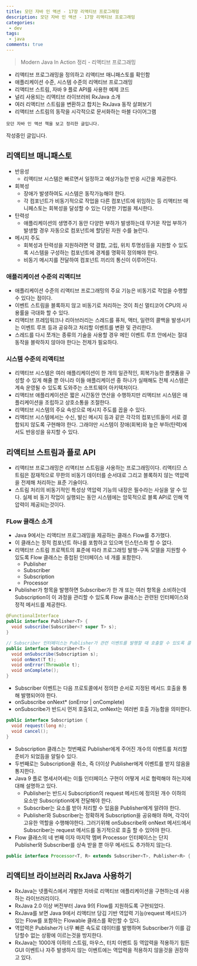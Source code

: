 ```yaml
---
title: 모던 자바 인 액션 - 17장 리액티브 프로그래밍
description: 모던 자바 인 액션 - 17장 리액티브 프로그래밍
categories:
 - dev
tags:
 - java
comments: true
---
```

> Modern Java In Action 정리 - 리액티브 프로그래밍

  * 리액티브 프로그래밍을 정의하고 리액티브 매니패스토를 확인함
  * 애플리케이션 수준, 시스템 수준의 리액티브 프로그래밍
  * 리액티브 스트림, 자바 9 플로 API를 사용한 예제 코드
  * 널리 사용되는 리액티브 라이브러비 RxJava 소개
  * 여러 리액티브 스트림을 변환하고 합치는 RxJava 동작 살펴보기
  * 리액티브 스트림의 동작을 시각적으로 문서화하는 마블 다이어그램

`모던 자바 인 액션 책을 보고 정리한 글입니다.` 

작성중인 글입니다.

## 리액티브 매니패스토
* 반응성
  * 리액티브 시스템은 빠르면서 일정하고 예상가능한 반응 시간을 제공한다. 
* 회복성
  * 장애가 발생하여도 시스템은 동작가능해야 한다.
  * 각 컴포넌트가 비동기적으로 작업을 다른 컴포넌트에 위임하는 등 리액티브 매니페스토는 회복성을 달성할 수 있는 다양한 기법을 제시한다.
* 탄력성
  * 애플리케이션의 생명주기 동안 다양한 부하가 발생하는데 무거운 작업 부하가 발생할 경우 자동으로 컴포넌트에 할당된 자원 수를 늘린다.
* 메시지 주도
  * 회복성과 탄력성을 지원하려면 약 결합, 고립, 위치 투명성등을 지원할 수 있도록 시스템을 구성하는 컴포넌트에 경계를 명확히 정의해야 한다. 
  * 비동기 메시지를 전달하여 컴포넌트 끼리의 통신이 이루어진다.

### 애플리케이션 수준의 리액티브
* 애플리케이션 수준의 리액티브 프로그래밍의 주요 기능은 비동기로 작업을 수행할 수 있다는 점이다. 
* 이벤트 스트림을 블록하지 않고 비동기로 처리하는 것이 최신 멀티코어 CPU의 사용률을 극대화 할 수 있다.
* 리액티브 프레임워크나 리아브러리는 스레드를 퓨처, 액터, 일련의 콜백을 발생시키는 이벤트 루프 등과 공유하고 처리할 이벤트를 변환 및 관리한다.
* 스레드를 다시 쪼개는 종류의 기술을 사용할 경우 메인 이벤트 루프 안에서는 절대 동작을 블락하지 않아야 한다는 전제가 필요하다. 

### 시스템 수준의 리액티브
* 리액티브 시스템은 여러 애플리케이션이 한 개의 일관적인, 회복가능한 플랫폼을 구성할 수 있게 해줄 뿐 아니라 이들 애플리케이션 중 하나가 실패해도 전체 시스템은 계속 운영될 수 있도록 도와주는 소프트웨어 아키텍처이다.
* 리액티브 애플리케이션은 짧은 시간동안 연산을 수행하지만 리액티브 시스템은 애플리케이션을 조립하고 상호소통을 조절한다. 
* 리액티브 시스템의 주요 속성으로 메시지 주도를 꼽을 수 있다.
* 리액티브 시스템에서는 수신, 발신 메시지 등과 같은 각각의 컴포넌트들이 서로 결합되지 않도록 구현해야 한다. 그래야만 시스템이 장애(회복)와 높은 부하(탄력)에서도 반응성을 유지할 수 있다. 

## 리액티브 스트림과 플로 API
* 리액티브 프로그래밍은 리액티브 스트림을 사용하는 프로그래밍이다. 리액티므 스트림은 잠재적으로 무한의 비동기 데이터를 순서대로 그리고 블록하지 않는 역압력을 전제해 처리하는 표준 기술이다. 
* 스트림 처리의 비동기적인 특성상 역압력 기능의 내장은 필수라는 사실을 알 수 있다. 실제 비 동기 작업이 실행되는 동안 시스템에는 암묵적으로 블록 API로 인해 역 압력이 제공되는것이다.

### FLow 클래스 소개
* Java 9에서는 리액티브 프로그래밍을 제공하는 클래스 Flow를 추가했다. 
* 이 클래스는 정적 컴포넌트 하나를 포함하고 있으며 인스턴스화 할 수 없다. 
* 리액티브 스트림 프로젝트의 표준에 따라 프로그래밍 발행-구독 모델을 지원할 수 있도록 Flow 클래스는 중첩된 인터페이스 네 개를 포함한다.
  * Publisher
  * Subscriber
  * Subscription
  * Processor
* Publisher가 항목을 발행하면 Subscriber가 한 개 또는 여러 항목을 소비하는데 Subscription이 이 과정을 관리할 수 있도록 Flow 클래스는 관련된 인터페이스와 정적 메서드를 제공한다.

```java
@FunctionalInterface
public interface Publisher<T> {
  void subscribe(Subscriber<? super T> s);
}

// Subscriber 인터페이스는 Publisher가 관련 이벤트를 발행할 때 호출할 수 있도록 콜백 메서드 네 개를 정의한다.
public interface Subscriber<T> {
  void onSubscribe(Subscription s);
  void onNext(T t);
  void onError(Throwable t);
  void onComplete();
}
```

* Subscriber 이벤트는 다음 프로토콜에서 정의한 순서로 지정된 메서드 호출을 통해 발행되어야 한다. 
* onSubscribe onNext* (onError | onComplete) 
* onSubscribe가 반드시 먼저 호출되고, onNext는 여러번 호출 가능함을 의미한다. 

```java
public interface Subscription {
  void request(long n);
  void cancel();
}
```

* Subscription 클래스는 첫번째로 Publisher에게 주어진 개수의 이벤트를 처리할 준비가 되었듬을 알릴수 있다. 
* 두번째로는 Subscription을 취소, 즉 더이상 Publisher에게 이벤트를 받지 않음을 통지한다.
* Java 9 플로 명세서어세는 이틀 인터페이스 구현이 어떻게 서로 협력해야 하는지에 대해 설명하고 있다. 
  * Publisher는 반드시 Subscription의 request 메서드에 정의된 개수 이하의 요소만 Subscription에게 전달해야 한다.
  * Subscriber는 요소를 받아 처리할 수 있음을 Publisher에게 알려야 한다. 
  * Publisher와 Subscriber는 정확하게 Subscription을 공유해야 하며, 각각이 고유한 역할을 수행해야한다. 그러기위해 onSubscribe와 onNext 메서드에서 Subscriber는 request 메서드를 동기적으로 호출 할 수 있어야 한다.
* Flow 클래스의 네 번째 이자 마지막 멤버 Processor 인터페이스는 단지 Publisher와 Subscriber를 상속 받을 뿐 아무 메서드도 추가하지 않는다. 

```java
public interface Processor<T, R> extends Subscriber<T>, Publisher<R> { }
```
## 리액티브 라이브러리 RxJava 사용하기
* RxJava는 넷플릭스에서 개발한 자바로 리액티브 애플리케이션을 구현하는데 사용하는 라이브러리이다. 
* RxJava 2.0 이상 버전부터 Java 9의 Flow를 지원하도록 구현되었다. 
* RxJava를 보면 Java 9에서 리액티브 당김 기반 역압력 기능(request 메서드)가 있는 Flow를 포함하는 Flowable 클래스를 확인할 수 있다. 
* 역압력은 Publisher가 너무 빠른 속도로 데이터를 발행하며 Subscriber가 이를 감당할수 없는 상황에 이르는것을 방지한다. 
* RxJava는 1000개 이하의 스트림, 마우스, 터치 이벤트 등 역압력을 적용하기 힘든 GUI 이벤트나 자주 발생하지 않는 이벤트에는 역압력을 적용하지 않을것을 권장하고 있다.
